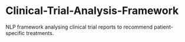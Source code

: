 # Clinical-Trial-Analysis-Framework
NLP framework analysing clinical trial reports to recommend patient-specific treatments.
